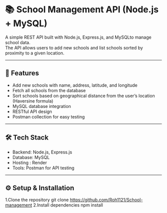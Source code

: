# 📚 School Management API (Node.js + MySQL)

A simple REST API built with Node.js, Express.js, and MySQLto manage school data.  
The API allows users to add new schools and list schools sorted by proximity to a given location.

---

## 🚀 Features
- Add new schools with name, address, latitude, and longitude
- Fetch all schools from the database
- Sort schools based on geographical distance from the user’s location (Haversine formula)
- MySQL database integration
- RESTful API design
- Postman collection for easy testing

---

## 🛠️ Tech Stack
- Backend: Node.js, Express.js
- Database: MySQL
- Hosting : Render 
- Tools: Postman for API testing

---

## ⚙️ Setup & Installation

1.Clone the repository
   git clone https://github.com/Roh1121/School-management
2.Install dependencies
  npm install   
